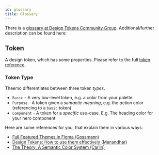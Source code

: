 ```yaml
---
id: glossary
title: Glossary
---
```


There is a [glossary at Design Tokens Community
Group](https://www.designtokens.org/glossary/). Additional/further description
can be found here:

## Token

A design token, which has some properties. Please refer to the full
[token reference](api/theemo.token).

### Token Type

Theemo differentiates between three token _types_.

- `Basic` - A very low-level token, e.g. a color from your palette
- `Purpose` - A token given a _semantic meaning_, e.g. the _action_
  color (referencing to a `basic` token)
- `Component` - A token for a _specific_ use-case. E.g. The heading color for
  your hero component

Here are some references for you, that explain them in various ways:

- [Full Featured Themes in Figma
  (Gossmann)](https://gos.si/blog/full-featured-themes-in-figma/)
- [Design Tokens: How to use them effectively
  (Manandhar)](https://uxdesign.cc/design-tokens-how-to-use-them-effectively-d495ff05cbbf)
- [The Theory: A Semantic Color System (Carlin)](https://dev.to/ynab/a-semantic-color-system-the-theory-hk7)
